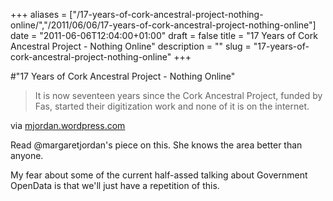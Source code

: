 +++
aliases = ["/17-years-of-cork-ancestral-project-nothing-online/","/2011/06/06/17-years-of-cork-ancestral-project-nothing-online"]
date = "2011-06-06T12:04:00+01:00"
draft = false
title = "17 Years of Cork Ancestral Project - Nothing Online"
description = ""
slug = "17-years-of-cork-ancestral-project-nothing-online"
+++

#"17 Years of Cork Ancestral Project - Nothing Online"


 <div class="posterous_bookmarklet_entry">
 <blockquote class="posterous_short_quote">It is now seventeen years since the Cork Ancestral Project, funded by Fas, started their digitization work and none of it is on the internet.</blockquote>

<div class="posterous_quote_citation">via <a href="http://mjordan.wordpress.com/2011/06/06/574/">mjordan.wordpress.com</a></div>
 <p>Read @margaretjordan's piece on this. She knows the area better than anyone. 
</p><p>My fear about some of the current half-assed talking about Government OpenData is that we'll just have a repetition of this.</p></div>
 